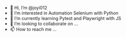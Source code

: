 - 👋 Hi, I’m @joyi012
- 👀 I’m interested in Automation Selenium with Python
- 🌱 I’m currently learning Pytest and Playwright with JS
- 💞️ I’m looking to collaborate on ...
- 📫 How to reach me ...

<!---
joyi012/joyi012 is a ✨ special ✨ repository because its `README.md` (this file) appears on your GitHub profile.
You can click the Preview link to take a look at your changes.
--->
